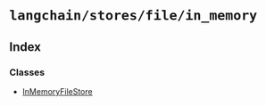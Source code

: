 `langchain/stores/file/in_memory`
=================================

Index[](#index "Direct link to Index")
---------------------------------------

### Classes[](#classes "Direct link to Classes")

*   [InMemoryFileStore](/docs/api/stores_file_in_memory/classes/InMemoryFileStore)